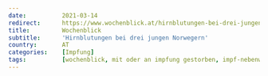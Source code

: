 ```yaml
---
date:          2021-03-14
redirect:      https://www.wochenblick.at/hirnblutungen-bei-drei-jungen-norwegern/
title:         Wochenblick
subtitle:      'Hirnblutungen bei drei jungen Norwegern'
country:       AT
categories:    [Impfung]
tags:          [wochenblick, mit oder an impfung gestorben, impf-nebenwirkungen, astrazeneca]
---
```

